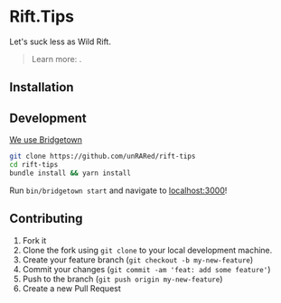 # Rift.Tips

Let's suck less as Wild Rift.

> Learn more: .
## Installation


## Development

[We use Bridgetown](https://www.bridgetownrb.com/docs/)

```sh
git clone https://github.com/unRARed/rift-tips
cd rift-tips
bundle install && yarn install
```

Run `bin/bridgetown start` and navigate to [localhost:3000](https://localhost:3000/)!

## Contributing

1. Fork it
2. Clone the fork using `git clone` to your local development machine.
3. Create your feature branch (`git checkout -b my-new-feature`)
4. Commit your changes (`git commit -am 'feat: add some feature'`)
5. Push to the branch (`git push origin my-new-feature`)
6. Create a new Pull Request
